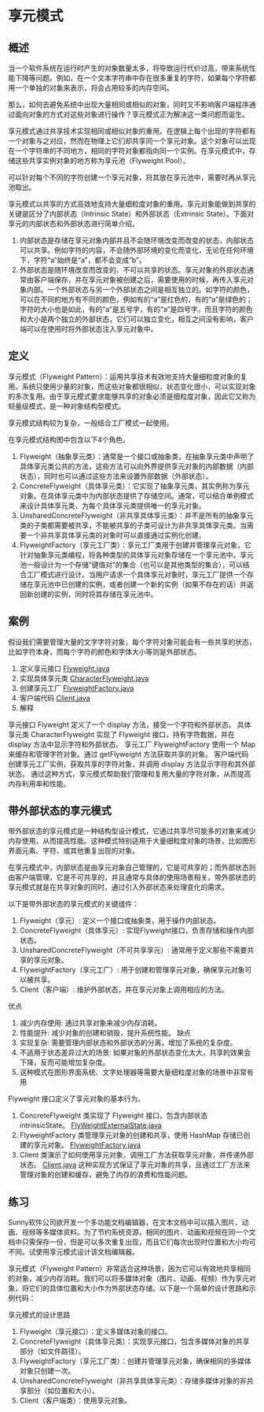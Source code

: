 # 享元模式

## 概述

当一个软件系统在运行时产生的对象数量太多，将导致运行代价过高，带来系统性能下降等问题。例如，在一个文本字符串中存在很多重复的字符，如果每个字符都用一个单独的对象来表示，将会占用较多的内存空间。

那么，如何去避免系统中出现大量相同或相似的对象，同时又不影响客户端程序通过面向对象的方式对这些对象进行操作？享元模式正为解决这一类问题而诞生。

享元模式通过共享技术实现相同或相似对象的重用。在逻辑上每个出现的字符都有一个对象与之对应，然而在物理上它们却共享同一个享元对象。这个对象可以出现在一个字符串的不同地方，相同的字符对象都指向同一个实例。在享元模式中，存储这些共享实例对象的地方称为享元池（Flyweight Pool）。

可以针对每个不同的字符创建一个享元对象，将其放在享元池中，需要时再从享元池取出。

享元模式以共享的方式高效地支持大量细粒度对象的重用。享元对象能做到共享的关键是区分了内部状态（Intrinsic State）和外部状态（Extrinsic State）。下面对享元的内部状态和外部状态进行简单介绍。

1. 内部状态是存储在享元对象内部并且不会随环境改变而改变的状态，内部状态可以共享。例如字符的内容，不会随外部环境的变化而变化，无论在任何环境下，字符“a”始终是“a”，都不会变成“b”。
2. 外部状态是随环境改变而改变的、不可以共享的状态。享元对象的外部状态通常由客户端保存，并在享元对象被创建之后，需要使用的时候，再传入享元对象内部。一个外部状态与另一个外部状态之间是相互独立的。如字符的颜色，可以在不同的地方有不同的颜色，例如有的“a”是红色的，有的“a”是绿色的；字符的大小也是如此，有的“a”是五号字，有的“a”是四号字。而且字符的颜色和大小是两个独立的外部状态，它们可以独立变化，相互之间没有影响，客户端可以在使用时将外部状态注入享元对象中。


## 定义

享元模式（Flyweight Pattern）：运用共享技术有效地支持大量细粒度对象的复用。系统只使用少量的对象，而这些对象都很相似，状态变化很小，可以实现对象的多次复用。由于享元模式要求能够共享的对象必须是细粒度对象，因此它又称为轻量级模式，是一种对象结构型模式。

享元模式结构较为复杂，一般结合工厂模式一起使用。

在享元模式结构图中包含以下4个角色。

1. Flyweight（抽象享元类）：通常是一个接口或抽象类，在抽象享元类中声明了具体享元类公共的方法，这些方法可以向外界提供享元对象的内部数据（内部状态），同时也可以通过这些方法来设置外部数据（外部状态）。
2. ConcreteFlyweight（具体享元类）：它实现了抽象享元类，其实例称为享元对象。在具体享元类中为内部状态提供了存储空间。通常，可以结合单例模式来设计具体享元类，为每个具体享元类提供唯一的享元对象。
3. UnsharedConcreteFlyweight（非共享具体享元类）：并不是所有的抽象享元类的子类都需要被共享，不能被共享的子类可设计为非共享具体享元类。当需要一个非共享具体享元类的对象时可以直接通过实例化创建。 
4. FlyweightFactory（享元工厂类）：享元工厂类用于创建并管理享元对象，它针对抽象享元类编程，将各种类型的具体享元对象存储在一个享元池中。享元池一般设计为一个存储“键值对”的集合（也可以是其他类型的集合），可以结合工厂模式进行设计。当用户请求一个具体享元对象时，享元工厂提供一个存储在享元池中已创建的实例，或者创建一个新的实例（如果不存在的话）并返回新创建的实例，同时将其存储在享元池中。

## 案例

假设我们需要管理大量的文字字符对象，每个字符对象可能会有一些共享的状态，比如字符本身，而每个字符的颜色和字体大小等则是外部状态。

1. 定义享元接口
[Flyweight.java](Flyweight.java)
2. 实现具体享元类
[CharacterFlyweight.java](CharacterFlyweight.java)
3. 创建享元工厂
[FlyweightFactory.java](FlyweightFactory.java)
4. 客户端代码
[Client.java](Client.java)
5. 解释 

享元接口 Flyweight 定义了一个 display 方法，接受一个字符和外部状态。
具体享元类 CharacterFlyweight 实现了 Flyweight 接口，持有字符数据，并在 display 方法中显示字符和外部状态。
享元工厂 FlyweightFactory 使用一个 Map 来缓存和管理字符对象。通过 getFlyweight 方法获取共享的对象。
客户端代码 创建享元工厂实例，获取共享的字符对象，并调用 display 方法显示字符和其外部状态。
通过这种方式，享元模式帮助我们管理和复用大量的字符对象，从而提高内存利用率和性能。


## 带外部状态的享元模式

带外部状态的享元模式是一种结构型设计模式，它通过共享尽可能多的对象来减少内存使用，从而提高性能。这种模式特别适用于大量细粒度对象的场景，比如图形界面元素、字符、或其他重复出现的对象。

在享元模式中，内部状态是由享元对象自己管理的，它是可共享的；而外部状态则由客户端管理，它是不可共享的，并且通常与具体的使用场景相关。带外部状态的享元模式就是在共享对象的同时，通过引入外部状态来处理变化的需求。

以下是带外部状态的享元模式的关键组件：

1. Flyweight（享元）: 定义一个接口或抽象类，用于操作内部状态。 
2. ConcreteFlyweight（具体享元）: 实现Flyweight接口，负责存储和操作内部状态。 
3. UnsharedConcreteFlyweight（不可共享享元）: 通常用于定义那些不需要共享的享元对象。 
4. FlyweightFactory（享元工厂）: 用于创建和管理享元对象，确保享元对象可以被共享。 
5. Client（客户端）: 维护外部状态，并在享元对象上调用相应的方法。

优点
1. 减少内存使用: 通过共享对象来减少内存消耗。 
2. 性能提升: 减少对象的创建和销毁，提升系统性能。
缺点
1. 实现复杂: 需要管理内部状态和外部状态的分离，增加了系统的复杂度。 
2. 不适用于状态差异过大的场景: 如果对象的外部状态变化太大，共享的效果会下降，反而可能增加复杂度。 
3. 这种模式在图形界面系统、文字处理器等需要大量细粒度对象的场景中非常有用

Flyweight 接口定义了享元对象的基本行为。
1. ConcreteFlyweight 类实现了 Flyweight 接口，包含内部状态 intrinsicState。
[FlyWeightExternalState.java](flyWeightWithExternalStatePattern%2FFlyWeightExternalState.java)
2. FlyweightFactory 类管理享元对象的创建和共享，使用 HashMap 存储已创建的享元对象。 
[FlyweightFactory.java](flyWeightWithExternalStatePattern%2FFlyweightFactory.java)
3. Client 类演示了如何使用享元对象，调用工厂方法获取享元对象，并传递外部状态。
[Client.java](flyWeightWithExternalStatePattern%2FClient.java)
这种实现方式保证了享元对象的共享，且通过工厂方法来管理对象的创建和缓存，避免了内存的浪费和性能问题。

## 练习

Sunny软件公司欲开发一个多功能文档编辑器，在文本文档中可以插入图片、动画、视频等多媒体资料。为了节约系统资源，相同的图片、动画和视频在同一个文档中只需保存一份，但是可以多次重复出现，而且它们每次出现时位置和大小均可不同。试使用享元模式设计该文档编辑器。

享元模式（Flyweight Pattern）非常适合这种场景，因为它可以有效地共享相同的对象，减少内存消耗。我们可以将多媒体对象（图片、动画、视频）作为享元对象，将它们的具体位置和大小作为外部状态存储。以下是一个简单的设计思路和示例代码：

享元模式的设计思路
1. Flyweight（享元接口）：定义多媒体对象的接口。 
2. ConcreteFlyweight（具体享元类）：实现享元接口，包含多媒体对象的共享部分（如文件路径）。 
3. FlyweightFactory（享元工厂类）：创建并管理享元对象，确保相同的多媒体对象只创建一次。 
4. UnsharedConcreteFlyweight（非共享具体享元类）：存储多媒体对象的非共享部分（如位置和大小）。 
5. Client（客户端类）：使用享元对象。

